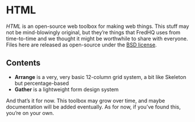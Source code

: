 # HTML

*HTML* is an open-source web toolbox for making web things.
This stuff may not be mind-blowingly original, but they’re things that FredHQ uses from time-to-time and we thought it might be worthwhile to share with everyone.
Files here are released as open-source under the [BSD license](http://opensource.org/licenses/BSD-3-Clause).

## Contents

- **Arrange** is a very, very basic 12-column grid system, a bit like Skeleton but percentage-based
- **Gather** is a lightweight form design system

And that’s it for now.
This toolbox may grow over time, and maybe documentation will be added eventually.
As for now, if you’ve found this, you’re on your own.
